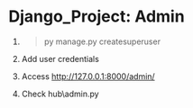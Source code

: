 # Django_Project: Admin
1. > py manage.py createsuperuser
2. Add user credentials

3. Access  http://127.0.0.1:8000/admin/

4. Check hub\admin.py
